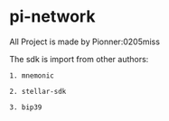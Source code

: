 # pi-network
All Project is made by Pionner:0205miss

The sdk is import from other authors:

    1. mnemonic
    
    2. stellar-sdk
    
    3. bip39
